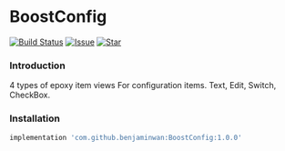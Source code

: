 # BoostConfig
[![Build Status](https://jitpack.io/v/benjaminwan/BoostConfig.svg)](https://jitpack.io/v/benjaminwan/BoostConfig.svg)
[![Issue](https://img.shields.io/github/issues/benjaminwan/BoostConfig.svg)](https://github.com/benjaminwan/BoostConfig/issues)
[![Star](https://img.shields.io/github/stars/benjaminwan/BoostConfig.svg)](https://github.com/benjaminwan/BoostConfig)

### Introduction
4 types of epoxy item views For configuration items.
Text, Edit, Switch, CheckBox.

### Installation
```groovy
implementation 'com.github.benjaminwan:BoostConfig:1.0.0'
```
